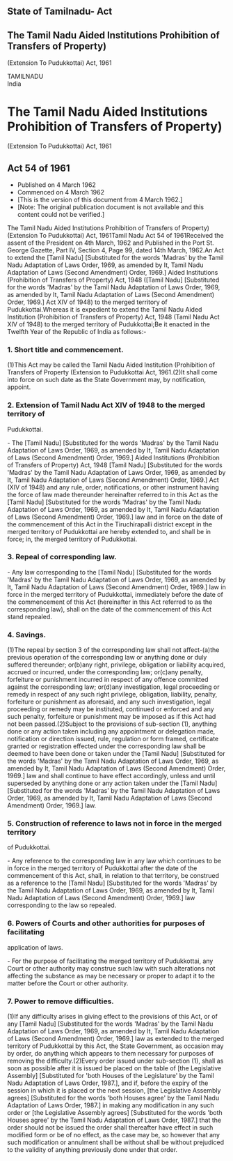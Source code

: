 ## State of Tamilnadu- Act

## The Tamil Nadu Aided Institutions Prohibition of Transfers of Property)
(Extension To Pudukkottai) Act, 1961

TAMILNADU  
India

# The Tamil Nadu Aided Institutions Prohibition of Transfers of Property)
(Extension To Pudukkottai) Act, 1961

## Act 54 of 1961

  * Published on 4 March 1962 
  * Commenced on 4 March 1962 
  * [This is the version of this document from 4 March 1962.] 
  * [Note: The original publication document is not available and this content could not be verified.] 

The Tamil Nadu Aided Institutions Prohibition of Transfers of Property)
(Extension To Pudukkottai) Act, 1961Tamil Nadu Act 54 of 1961Received the
assent of the President on 4th March, 1962 and Published in the Port St.
George Gazette, Part IV, Section 4, Page 99, dated 14th March, 1962.An Act to
extend the [Tamil Nadu] [Substituted for the words 'Madras' by the Tamil Nadu
Adaptation of Laws Order, 1969, as amended by It, Tamil Nadu Adaptation of
Laws (Second Amendment) Order, 1969.] Aided Institutions (Prohibition of
Transfers of Property) Act, 1948 ([Tamil Nadu] [Substituted for the words
'Madras' by the Tamil Nadu Adaptation of Laws Order, 1969, as amended by It,
Tamil Nadu Adaptation of Laws (Second Amendment) Order, 1969.] Act XIV of
1948) to the merged territory of Pudukkottai.Whereas it is expedient to extend
the Tamil Nadu Aided Institution (Prohibition of Transfers of Property) Act,
1948 (Tamil Nadu Act XIV of 1948) to the merged territory of Pudukkottai;Be it
enacted in the Twelfth Year of the Republic of India as follows:-

### 1. Short title and commencement.

(1)This Act may be called the Tamil Nadu Aided Institution (Prohibition of
Transfers of Property (Extension to Pudukkottai Act, 1961.(2)It shall come
into force on such date as the State Government may, by notification, appoint.

### 2. Extension of Tamil Nadu Act XIV of 1948 to the merged territory of
Pudukkottai.

\- The [Tamil Nadu] [Substituted for the words 'Madras' by the Tamil Nadu
Adaptation of Laws Order, 1969, as amended by It, Tamil Nadu Adaptation of
Laws (Second Amendment) Order, 1969.] Aided Institutions (Prohibition of
Transfers of Property) Act, 1948 [Tamil Nadu] [Substituted for the words
'Madras' by the Tamil Nadu Adaptation of Laws Order, 1969, as amended by It,
Tamil Nadu Adaptation of Laws (Second Amendment) Order, 1969.] Act (XIV of
1948) and any rule, order, notifications, or other instrument having the force
of law made thereunder hereinafter referred to in this Act as the [Tamil Nadu]
[Substituted for the words 'Madras' by the Tamil Nadu Adaptation of Laws
Order, 1969, as amended by It, Tamil Nadu Adaptation of Laws (Second
Amendment) Order, 1969.] law and in force on the date of the commencement of
this Act in the Tiruchirapalli district except in the merged territory of
Pudukkottai are hereby extended to, and shall be in force; in, the merged
territory of Pudukkottai.

### 3. Repeal of corresponding law.

\- Any law corresponding to the [Tamil Nadu] [Substituted for the words
'Madras' by the Tamil Nadu Adaptation of Laws Order, 1969, as amended by It,
Tamil Nadu Adaptation of Laws (Second Amendment) Order, 1969.] law in force in
the merged territory of Pudukkottai, immediately before the date of the
commencement of this Act (hereinafter in this Act referred to as the
corresponding law), shall on the date of the commencement of this Act stand
repealed.

### 4. Savings.

(1)The repeal by section 3 of the corresponding law shall not affect-(a)the
previous operation of the corresponding law or anything done or duly suffered
thereunder; or(b)any right, privilege, obligation or liability acquired,
accrued or incurred, under the corresponding law; or(c)any penalty, forfeiture
or punishment incurred in respect of any offence committed against the
corresponding law; or(d)any investigation, legal proceeding or remedy in
respect of any such right privilege, obligation, liability, penalty,
forfeiture or punishment as aforesaid, and any such investigation, legal
proceeding or remedy may be instituted, continued or enforced and any such
penalty, forfeiture or punishment may be imposed as if this Act had not been
passed.(2)Subject to the provisions of sub-section (1), anything done or any
action taken including any appointment or delegation made, notification or
direction issued, rule, regulation or form framed, certificate granted or
registration effected under the corresponding law shall be deemed to have been
done or taken under the [Tamil Nadu] [Substituted for the words 'Madras' by
the Tamil Nadu Adaptation of Laws Order, 1969, as amended by It, Tamil Nadu
Adaptation of Laws (Second Amendment) Order, 1969.] law and shall continue to
have effect accordingly, unless and until superseded by anything done or any
action taken under the [Tamil Nadu] [Substituted for the words 'Madras' by the
Tamil Nadu Adaptation of Laws Order, 1969, as amended by It, Tamil Nadu
Adaptation of Laws (Second Amendment) Order, 1969.] law.

### 5. Construction of reference to laws not in force in the merged territory
of Pudukkottai.

\- Any reference to the corresponding law in any law which continues to be in
force in the merged territory of Pudukkottai after the date of the
commencement of this Act, shall, in relation to that territory, be construed
as a reference to the [Tamil Nadu] [Substituted for the words 'Madras' by the
Tamil Nadu Adaptation of Laws Order, 1969, as amended by It, Tamil Nadu
Adaptation of Laws (Second Amendment) Order, 1969.] law corresponding to the
law so repealed.

### 6. Powers of Courts and other authorities for purposes of facilitating
application of laws.

\- For the purpose of facilitating the merged territory of Pudukkottai, any
Court or other authority may construe such law with such alterations not
affecting the substance as may be necessary or proper to adapt it to the
matter before the Court or other authority.

### 7. Power to remove difficulties.

(1)If any difficulty arises in giving effect to the provisions of this Act, or
of any [Tamil Nadu] [Substituted for the words 'Madras' by the Tamil Nadu
Adaptation of Laws Order, 1969, as amended by It, Tamil Nadu Adaptation of
Laws (Second Amendment) Order, 1969.] law as extended to the merged territory
of Pudukkottai by this Act, the State Government, as occasion may by order, do
anything which appears to them necessary for purposes of removing the
difficulty.(2)Every order issued under sub-section (1), shall as soon as
possible after it is issued be placed on the table of [the Legislative
Assembly] [Substituted for 'both Houses of the Legislature' by the Tamil Nadu
Adaptation of Laws Order, 1987.], and if, before the expiry of the session in
which it is placed or the next session, [the Legislative Assembly agrees]
[Substituted for the words 'both Houses agree' by the Tamil Nadu Adaptation of
Laws Order, 1987.] in making any modification in any such order or [the
Legislative Assembly agrees] [Substituted for the words 'both Houses agree' by
the Tamil Nadu Adaptation of Laws Order, 1987.] that the order should not be
issued the order shall thereafter have effect in such modified form or be of
no effect, as the case may be, so however that any such modification or
annulment shall be without shall be without prejudiced to the validity of
anything previously done under that order.

